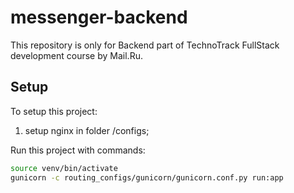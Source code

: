 # messenger-backend
This repository is only for Backend part of TechnoTrack FullStack development course by Mail.Ru.

## Setup
To setup this project:
1) setup nginx in folder /configs;

Run this project with commands:
```bash
source venv/bin/activate
gunicorn -c routing_configs/gunicorn/gunicorn.conf.py run:app
```